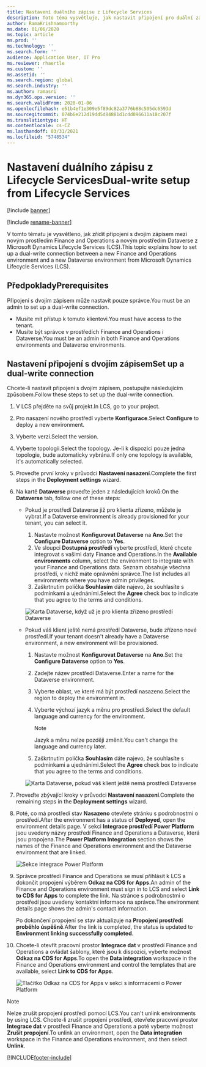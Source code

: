 ```yaml
---
title: Nastavení duálního zápisu z Lifecycle Services
description: Toto téma vysvětluje, jak nastavit připojení pro duální zápis z Microsoft Dynamics Lifecycle Services (LCS).
author: RamaKrishnamoorthy
ms.date: 01/06/2020
ms.topic: article
ms.prod: ''
ms.technology: ''
ms.search.form: ''
audience: Application User, IT Pro
ms.reviewer: rhaertle
ms.custom: ''
ms.assetid: ''
ms.search.region: global
ms.search.industry: ''
ms.author: ramasri
ms.dyn365.ops.version: ''
ms.search.validFrom: 2020-01-06
ms.openlocfilehash: e51b4ef1e309e5f89dc82a3776b88c505dc6593d
ms.sourcegitcommit: 074b6e212d19dd5d84881d1cdd096611a18c207f
ms.translationtype: HT
ms.contentlocale: cs-CZ
ms.lasthandoff: 03/31/2021
ms.locfileid: "5748534"
---
```

# <a name="dual-write-setup-from-lifecycle-services"></a><span data-ttu-id="adc91-103">Nastavení duálního zápisu z Lifecycle Services</span><span class="sxs-lookup"><span data-stu-id="adc91-103">Dual-write setup from Lifecycle Services</span></span>

[!include [banner](../../includes/banner.md)]

[!include [rename-banner](~/includes/cc-data-platform-banner.md)]

<span data-ttu-id="adc91-104">V tomto tématu je vysvětleno, jak zřídit připojení s dvojím zápisem mezi novým prostředím Finance and Operations a novým prostředím Dataverse z Microsoft Dynamics Lifecycle Services (LCS).</span><span class="sxs-lookup"><span data-stu-id="adc91-104">This topic explains how to set up a dual-write connection between a new Finance and Operations environment and a new Dataverse environment from Microsoft Dynamics Lifecycle Services (LCS).</span></span>

## <a name="prerequisites"></a><span data-ttu-id="adc91-105">Předpoklady</span><span class="sxs-lookup"><span data-stu-id="adc91-105">Prerequisites</span></span>

<span data-ttu-id="adc91-106">Připojení s dvojím zápisem může nastavit pouze správce.</span><span class="sxs-lookup"><span data-stu-id="adc91-106">You must be an admin to set up a dual-write connection.</span></span>

+ <span data-ttu-id="adc91-107">Musíte mít přístup k tomuto klientovi.</span><span class="sxs-lookup"><span data-stu-id="adc91-107">You must have access to the tenant.</span></span>
+ <span data-ttu-id="adc91-108">Musíte být správce v prostředích Finance and Operations i Dataverse.</span><span class="sxs-lookup"><span data-stu-id="adc91-108">You must be an admin in both Finance and Operations environments and Dataverse environments.</span></span>

## <a name="set-up-a-dual-write-connection"></a><span data-ttu-id="adc91-109">Nastavení připojení s dvojím zápisem</span><span class="sxs-lookup"><span data-stu-id="adc91-109">Set up a dual-write connection</span></span>

<span data-ttu-id="adc91-110">Chcete-li nastavit připojení s dvojím zápisem, postupujte následujícím způsobem.</span><span class="sxs-lookup"><span data-stu-id="adc91-110">Follow these steps to set up the dual-write connection.</span></span>

1. <span data-ttu-id="adc91-111">V LCS přejděte na svůj projekt.</span><span class="sxs-lookup"><span data-stu-id="adc91-111">In LCS, go to your project.</span></span>
2. <span data-ttu-id="adc91-112">Pro nasazení nového prostředí vyberte **Konfigurace**.</span><span class="sxs-lookup"><span data-stu-id="adc91-112">Select **Configure** to deploy a new environment.</span></span>
3. <span data-ttu-id="adc91-113">Vyberte verzi.</span><span class="sxs-lookup"><span data-stu-id="adc91-113">Select the version.</span></span> 
4. <span data-ttu-id="adc91-114">Vyberte topologii.</span><span class="sxs-lookup"><span data-stu-id="adc91-114">Select the topology.</span></span> <span data-ttu-id="adc91-115">Je-li k dispozici pouze jedna topologie, bude automaticky vybrána.</span><span class="sxs-lookup"><span data-stu-id="adc91-115">If only one topology is available, it's automatically selected.</span></span>
5. <span data-ttu-id="adc91-116">Proveďte první kroky v průvodci **Nastavení nasazení**.</span><span class="sxs-lookup"><span data-stu-id="adc91-116">Complete the first steps in the **Deployment settings** wizard.</span></span>
6. <span data-ttu-id="adc91-117">Na kartě **Dataverse** proveďte jeden z následujících kroků:</span><span class="sxs-lookup"><span data-stu-id="adc91-117">On the **Dataverse** tab, follow one of these steps:</span></span>

    - <span data-ttu-id="adc91-118">Pokud je prostředí Dataverse již pro klienta zřízeno, můžete je vybrat.</span><span class="sxs-lookup"><span data-stu-id="adc91-118">If a Dataverse environment is already provisioned for your tenant, you can select it.</span></span>

        1. <span data-ttu-id="adc91-119">Nastavte možnost **Konfigurovat Dataverse** na **Ano**.</span><span class="sxs-lookup"><span data-stu-id="adc91-119">Set the **Configure Dataverse** option to **Yes**.</span></span>
        2. <span data-ttu-id="adc91-120">Ve sloupci **Dostupná prostředí** vyberte prostředí, které chcete integrovat s vašimi daty Finance and Operations.</span><span class="sxs-lookup"><span data-stu-id="adc91-120">In the **Available environments** column, select the environment to integrate with your Finance and Operations data.</span></span> <span data-ttu-id="adc91-121">Seznam obsahuje všechna prostředí, v nichž máte oprávnění správce.</span><span class="sxs-lookup"><span data-stu-id="adc91-121">The list includes all environments where you have admin privileges.</span></span>
        3. <span data-ttu-id="adc91-122">Zaškrtnutím políčka **Souhlasím** dáte najevo, že souhlasíte s podmínkami a ujednáními.</span><span class="sxs-lookup"><span data-stu-id="adc91-122">Select the **Agree** check box to indicate that you agree to the terms and conditions.</span></span>

        ![Karta Dataverse, když už je pro klienta zřízeno prostředí Dataverse](../dual-write/media/lcs_setup_1.png)

    - <span data-ttu-id="adc91-124">Pokud váš klient ještě nemá prostředí Dataverse, bude zřízeno nové prostředí.</span><span class="sxs-lookup"><span data-stu-id="adc91-124">If your tenant doesn't already have a Dataverse environment, a new environment will be provisioned.</span></span>

        1. <span data-ttu-id="adc91-125">Nastavte možnost **Konfigurovat Dataverse** na **Ano**.</span><span class="sxs-lookup"><span data-stu-id="adc91-125">Set the **Configure Dataverse** option to **Yes**.</span></span>
        2. <span data-ttu-id="adc91-126">Zadejte název prostředí Dataverse.</span><span class="sxs-lookup"><span data-stu-id="adc91-126">Enter a name for the Dataverse environment.</span></span>
        3. <span data-ttu-id="adc91-127">Vyberte oblast, ve které má být prostředí nasazeno.</span><span class="sxs-lookup"><span data-stu-id="adc91-127">Select the region to deploy the environment in.</span></span>
        4. <span data-ttu-id="adc91-128">Vyberte výchozí jazyk a měnu pro prostředí.</span><span class="sxs-lookup"><span data-stu-id="adc91-128">Select the default language and currency for the environment.</span></span>

            > [!NOTE]
            > <span data-ttu-id="adc91-129">Jazyk a měnu nelze později změnit.</span><span class="sxs-lookup"><span data-stu-id="adc91-129">You can't change the language and currency later.</span></span>

        5. <span data-ttu-id="adc91-130">Zaškrtnutím políčka **Souhlasím** dáte najevo, že souhlasíte s podmínkami a ujednáními.</span><span class="sxs-lookup"><span data-stu-id="adc91-130">Select the **Agree** check box to indicate that you agree to the terms and conditions.</span></span>

        ![Karta Dataverse, pokud váš klient ještě nemá prostředí Dataverse](../dual-write/media/lcs_setup_2.png)

7. <span data-ttu-id="adc91-132">Proveďte zbývající kroky v průvodci **Nastavení nasazení**.</span><span class="sxs-lookup"><span data-stu-id="adc91-132">Complete the remaining steps in the **Deployment settings** wizard.</span></span>
8. <span data-ttu-id="adc91-133">Poté, co má prostředí stav **Nasazeno** otevřete stránku s podrobnostmi o prostředí.</span><span class="sxs-lookup"><span data-stu-id="adc91-133">After the environment has a status of **Deployed**, open the environment details page.</span></span> <span data-ttu-id="adc91-134">V sekci **Integrace prostředí Power Platform** jsou uvedeny názvy prostředí Finance and Operations a Dataverse, která jsou propojena.</span><span class="sxs-lookup"><span data-stu-id="adc91-134">The **Power Platform Integration** section shows the names of the Finance and Operations environment and the Dataverse environment that are linked.</span></span>

    ![Sekce integrace Power Platform](../dual-write/media/lcs_setup_3.png)

9. <span data-ttu-id="adc91-136">Správce prostředí Finance and Operations se musí přihlásit k LCS a dokončit propojení výběrem **Odkaz na CDS for Apps**.</span><span class="sxs-lookup"><span data-stu-id="adc91-136">An admin of the Finance and Operations environment must sign in to LCS and select **Link to CDS for Apps** to complete the link.</span></span> <span data-ttu-id="adc91-137">Na stránce s podrobnostmi o prostředí jsou uvedeny kontaktní informace na správce.</span><span class="sxs-lookup"><span data-stu-id="adc91-137">The environment details page shows the admin's contact information.</span></span>

    <span data-ttu-id="adc91-138">Po dokončení propojení se stav aktualizuje na **Propojení prostředí proběhlo úspěšně**.</span><span class="sxs-lookup"><span data-stu-id="adc91-138">After the link is completed, the status is updated to **Environment linking successfully completed**.</span></span>

10. <span data-ttu-id="adc91-139">Chcete-li otevřít pracovní prostor **Integrace dat** v prostředí Finance and Operations a ovládat šablony, které jsou k dispozici, vyberte možnost **Odkaz na CDS for Apps**.</span><span class="sxs-lookup"><span data-stu-id="adc91-139">To open the **Data integration** workspace in the Finance and Operations environment and control the templates that are available, select **Link to CDS for Apps**.</span></span>

    ![Tlačítko Odkaz na CDS for Apps v sekci s informacemi o Power Platform](../dual-write/media/lcs_setup_4.png)

> [!NOTE]
> <span data-ttu-id="adc91-141">Nelze zrušit propojení prostředí pomocí LCS.</span><span class="sxs-lookup"><span data-stu-id="adc91-141">You can't unlink environments by using LCS.</span></span> <span data-ttu-id="adc91-142">Chcete-li zrušit propojení prostředí, otevřete pracovní prostor **Integrace dat** v prostředí Finance and Operations a poté vyberte možnost **Zrušit propojení**.</span><span class="sxs-lookup"><span data-stu-id="adc91-142">To unlink an environment, open the **Data integration** workspace in the Finance and Operations environment, and then select **Unlink**.</span></span>



[!INCLUDE[footer-include](../../../../includes/footer-banner.md)]